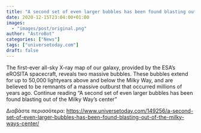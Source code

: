 ```yaml
---
title: "A second set of even larger bubbles has been found blasting out of the Milky Way’s center"
date: 2020-12-15T23:04:00+01:00
images:
  - "images/post/original.png"
author: "AstroBot"
categories: ["News"]
tags: ["universetoday.com"]
draft: false
---
```


The first-ever all-sky X-ray map of our galaxy, provided by the ESA’s eROSITA spacecraft, reveals two massive bubbles. These bubbles extend for up to 50,000 lightyears above and below the Milky Way, and are believed to be remnants of a massive outburst that occurred millions of years ago. Continue reading “A second set of even larger bubbles has been found blasting out of the Milky Way’s center” 

Διαβάστε περισσότερα: https://www.universetoday.com/149256/a-second-set-of-even-larger-bubbles-has-been-found-blasting-out-of-the-milky-ways-center/
